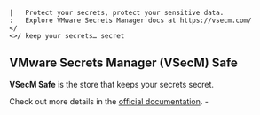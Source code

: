 ```text
|   Protect your secrets, protect your sensitive data.
:   Explore VMware Secrets Manager docs at https://vsecm.com/
</
<>/ keep your secrets… secret
```

## VMware Secrets Manager (VSecM) Safe

**VSecM Safe** is the store that keeps your secrets secret.

Check out more details in the [official documentation](https://vsecm.com/).
    - 